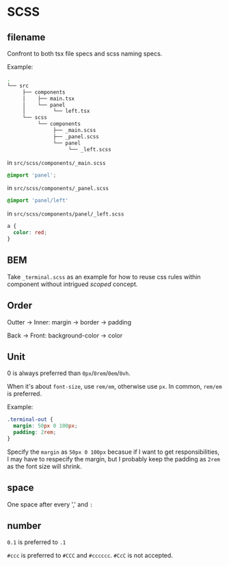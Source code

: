 # SCSS

## filename

Confront to both tsx file specs and scss naming specs.

Example:

```bash
.
└── src
     ├── components
     │    ├── main.tsx
     │    └── panel
     │         └── left.tsx
     └── scss
          └── components
               ├── _main.scss
               ├── _panel.scss
               └── panel
                    └── _left.scss
```

in `src/scss/components/_main.scss`

```scss
@import 'panel';
```

in `src/scss/components/_panel.scss`

```scss
@import 'panel/left'
```

in `src/scss/components/panel/_left.scss`

```scss
a {
  color: red;
}
```

## BEM

Take `_terminal.scss` as an example for how to reuse css rules within component without intrigued _scoped_ concept.

## Order

Outter -> Inner: margin -> border -> padding

Back -> Front: background-color -> color

## Unit

0 is always preferred than `0px`/`0rem`/`0em`/`0vh`.

When it's about `font-size`, use `rem/em`, otherwise use `px`. In common, `rem/em` is preferred.

Example:

```scss
.terminal-out {
  margin: 50px 0 100px;
  padding: 2rem;
}
```

Specify the `margin` as `50px 0 100px` becasue if I want to get responsibilities, I may have to respecify the margin, but I probably keep the padding as `2rem` as the font size will shrink.

## space

One space after every ',' and `:`

## number

`0.1` is preferred to `.1`

`#ccc` is preferred to `#CCC` and `#cccccc`. `#CcC` is not accepted.
